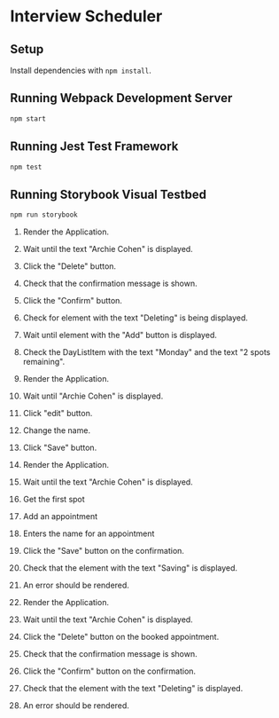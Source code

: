 # Interview Scheduler

## Setup

Install dependencies with `npm install`.

## Running Webpack Development Server

```sh
npm start
```

## Running Jest Test Framework

```sh
npm test
```

## Running Storybook Visual Testbed

```sh
npm run storybook
```
1. Render the Application.
2. Wait until the text "Archie Cohen" is displayed.
3. Click the "Delete" button. 
4. Check that the confirmation message is shown.
5. Click the "Confirm" button. 
6. Check for element with the text "Deleting" is being displayed.
7. Wait until element with the "Add" button is displayed.
8. Check the DayListItem with the text "Monday" and the text "2 spots remaining".


1. Render the Application.
2. Wait until "Archie Cohen" is displayed.
3. Click "edit" button.
4. Change the name.
5. Click "Save" button.


1. Render the Application.
2. Wait until the text "Archie Cohen" is displayed.
3. Get the first spot
4. Add an appointment
5. Enters the name for an appointment
6. Click the "Save" button on the confirmation.
7. Check that the element with the text "Saving" is displayed.
8. An error should be rendered.


1. Render the Application.
2. Wait until the text "Archie Cohen" is displayed.
3. Click the "Delete" button on the booked appointment.
4. Check that the confirmation message is shown.
5. Click the "Confirm" button on the confirmation.
6. Check that the element with the text "Deleting" is displayed.
7. An error should be rendered.
